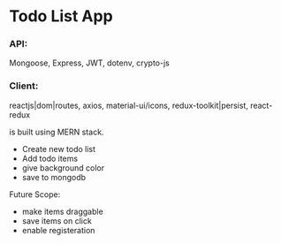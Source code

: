 # Todo List App

### API:
Mongoose, Express, JWT, dotenv, crypto-js
### Client:
reactjs|dom|routes, axios, material-ui/icons, redux-toolkit|persist, react-redux

is built using MERN stack.
- Create new todo list
- Add todo items
- give background color
- save to mongodb

Future Scope:
- make items draggable
- save items on click
- enable registeration
